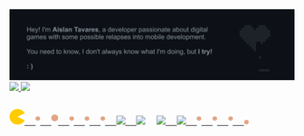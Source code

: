  <!---People who inspire me to do this readme:

Mateus Nascimento - https://github.com/MNascimentoS
Ana Dias - https://github.com/baiana
Rafaella Ballerini - https://github.com/rafaballerini -->
 
 <div>
    <img src="https://raw.githubusercontent.com/thisaislan/thisaislan/main/.github/images/banner.gif"/>
 </div>
 <div>
  <a href="https://github.com/thisaislan">
  <img height="180em" src="https://github-readme-stats.vercel.app/api?username=thisaislan&show_icons=true&include_all_commits=true&count_private=true&title_color=C2D1D9&text_color=8B949E&bg_color=0D1117&icon_color=3EA6FF&border_color=30363D00"/>
  <img height="180em" src="https://github-readme-stats.vercel.app/api/top-langs/?username=thisaislan&layout=compact&langs_count=7&title_color=C2D1D9&text_color=8B949E&bg_color=0D1117&icon_color=3EA6FF&border_color=30363D00"/>
</div>

##

<div>
    <img height="28" src="https://raw.githubusercontent.com/thisaislan/thisaislan/main/.github/images/pacman.png">
    &nbsp
    &nbsp
    <img width="8" src="https://raw.githubusercontent.com/thisaislan/thisaislan/main/.github/images/dot.png">
    &nbsp
    &nbsp
    <img width="12" src="https://raw.githubusercontent.com/thisaislan/thisaislan/main/.github/images/big_dot.png">
    &nbsp
    &nbsp
    <img width="8" src="https://raw.githubusercontent.com/thisaislan/thisaislan/main/.github/images/dot.png">
    &nbsp
    &nbsp
    <img width="8" src="https://raw.githubusercontent.com/thisaislan/thisaislan/main/.github/images/dot.png">
    &nbsp
    &nbsp
    <img width="8" src="https://raw.githubusercontent.com/thisaislan/thisaislan/main/.github/images/dot.png">
    &nbsp
    &nbsp
    <a href="https://github.com/thisaislan"><img src="https://img.shields.io/badge/GitHub-E194C0?style=for-the-badge&logo=github&logoColor=white" target="_blank">
    &nbsp
    &nbsp
    <a href="mailto:this.aislan@gmail.com"><img src="https://img.shields.io/badge/-Email-E00503?style=for-the-badge&logo=gmail&logoColor=white" target="_blank"></a>
    &nbsp
    &nbsp
    <a href="https://www.linkedin.com/in/thisaislan/"><img src="https://img.shields.io/badge/-LinkedIn-07B7E0?style=for-the-badge&logo=linkedin&logoColor=white" target="_blank">
    &nbsp
    &nbsp
    <a href="https://play.google.com/store/apps/developer?id=thisaislan" target="_blank"><img src="https://img.shields.io/badge/Google_Play-D98D03?style=for-the-badge&logo=google-play&logoColor=white" target="_blank">
    &nbsp
    &nbsp
    <img width="8" src="https://raw.githubusercontent.com/thisaislan/thisaislan/main/.github/images/dot.png">
    &nbsp
    &nbsp
    <img width="8" src="https://raw.githubusercontent.com/thisaislan/thisaislan/main/.github/images/dot.png">
    &nbsp
    &nbsp
    <img width="8" src="https://raw.githubusercontent.com/thisaislan/thisaislan/main/.github/images/dot.png">
    &nbsp
    &nbsp
    <img width="8" src="https://raw.githubusercontent.com/thisaislan/thisaislan/main/.github/images/dot.png"style="vertical-align: middle">
</div>
